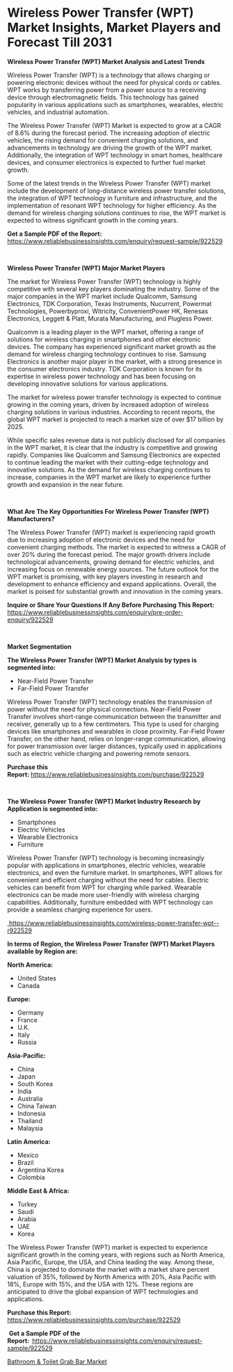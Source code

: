 <p><h1>Wireless Power Transfer (WPT) Market Insights, Market Players and Forecast Till 2031</h1></p><p><strong>Wireless Power Transfer (WPT) Market Analysis and Latest Trends</strong></p>
<p><p>Wireless Power Transfer (WPT) is a technology that allows charging or powering electronic devices without the need for physical cords or cables. WPT works by transferring power from a power source to a receiving device through electromagnetic fields. This technology has gained popularity in various applications such as smartphones, wearables, electric vehicles, and industrial automation.</p><p>The Wireless Power Transfer (WPT) Market is expected to grow at a CAGR of 8.6% during the forecast period. The increasing adoption of electric vehicles, the rising demand for convenient charging solutions, and advancements in technology are driving the growth of the WPT market. Additionally, the integration of WPT technology in smart homes, healthcare devices, and consumer electronics is expected to further fuel market growth.</p><p>Some of the latest trends in the Wireless Power Transfer (WPT) market include the development of long-distance wireless power transfer solutions, the integration of WPT technology in furniture and infrastructure, and the implementation of resonant WPT technology for higher efficiency. As the demand for wireless charging solutions continues to rise, the WPT market is expected to witness significant growth in the coming years.</p></p>
<p><strong>Get a Sample PDF of the Report:&nbsp;</strong> <a href="https://www.reliablebusinessinsights.com/enquiry/request-sample/922529">https://www.reliablebusinessinsights.com/enquiry/request-sample/922529</a></p>
<p>&nbsp;</p>
<p><strong>Wireless Power Transfer (WPT) Major Market Players</strong></p>
<p><p>The market for Wireless Power Transfer (WPT) technology is highly competitive with several key players dominating the industry. Some of the major companies in the WPT market include Qualcomm, Samsung Electronics, TDK Corporation, Texas Instruments, Nucurrent, Powermat Technologies, Powerbyproxi, Witricity, ConvenientPower HK, Renesas Electronics, Leggett & Platt, Murata Manufacturing, and Plugless Power.</p><p>Qualcomm is a leading player in the WPT market, offering a range of solutions for wireless charging in smartphones and other electronic devices. The company has experienced significant market growth as the demand for wireless charging technology continues to rise. Samsung Electronics is another major player in the market, with a strong presence in the consumer electronics industry. TDK Corporation is known for its expertise in wireless power technology and has been focusing on developing innovative solutions for various applications.</p><p>The market for wireless power transfer technology is expected to continue growing in the coming years, driven by increased adoption of wireless charging solutions in various industries. According to recent reports, the global WPT market is projected to reach a market size of over $17 billion by 2025.</p><p>While specific sales revenue data is not publicly disclosed for all companies in the WPT market, it is clear that the industry is competitive and growing rapidly. Companies like Qualcomm and Samsung Electronics are expected to continue leading the market with their cutting-edge technology and innovative solutions. As the demand for wireless charging continues to increase, companies in the WPT market are likely to experience further growth and expansion in the near future.</p></p>
<p>&nbsp;</p>
<p><strong>What Are The Key Opportunities For Wireless Power Transfer (WPT) Manufacturers?</strong></p>
<p><p>The Wireless Power Transfer (WPT) market is experiencing rapid growth due to increasing adoption of electronic devices and the need for convenient charging methods. The market is expected to witness a CAGR of over 20% during the forecast period. The major growth drivers include technological advancements, growing demand for electric vehicles, and increasing focus on renewable energy sources. The future outlook for the WPT market is promising, with key players investing in research and development to enhance efficiency and expand applications. Overall, the market is poised for substantial growth and innovation in the coming years.</p></p>
<p><strong>Inquire or Share Your Questions If Any Before Purchasing This Report:</strong> <a href="https://www.reliablebusinessinsights.com/enquiry/pre-order-enquiry/922529">https://www.reliablebusinessinsights.com/enquiry/pre-order-enquiry/922529</a></p>
<p>&nbsp;</p>
<p><strong>Market Segmentation</strong></p>
<p><strong>The Wireless Power Transfer (WPT) Market Analysis by types is segmented into:</strong></p>
<p><ul><li>Near-Field Power Transfer</li><li>Far-Field Power Transfer</li></ul></p>
<p><p>Wireless Power Transfer (WPT) technology enables the transmission of power without the need for physical connections. Near-Field Power Transfer involves short-range communication between the transmitter and receiver, generally up to a few centimeters. This type is used for charging devices like smartphones and wearables in close proximity. Far-Field Power Transfer, on the other hand, relies on longer-range communication, allowing for power transmission over larger distances, typically used in applications such as electric vehicle charging and powering remote sensors.</p></p>
<p><strong>Purchase this Report:&nbsp;</strong><a href="https://www.reliablebusinessinsights.com/purchase/922529">https://www.reliablebusinessinsights.com/purchase/922529</a></p>
<p>&nbsp;</p>
<p><strong>The Wireless Power Transfer (WPT) Market Industry Research by Application is segmented into:</strong></p>
<p><ul><li>Smartphones</li><li>Electric Vehicles</li><li>Wearable Electronics</li><li>Furniture</li></ul></p>
<p><p>Wireless Power Transfer (WPT) technology is becoming increasingly popular with applications in smartphones, electric vehicles, wearable electronics, and even the furniture market. In smartphones, WPT allows for convenient and efficient charging without the need for cables. Electric vehicles can benefit from WPT for charging while parked. Wearable electronics can be made more user-friendly with wireless charging capabilities. Additionally, furniture embedded with WPT technology can provide a seamless charging experience for users.</p></p>
<p><a href="https://www.reliablebusinessinsights.com/wireless-power-transfer-wpt--r922529">&nbsp;https://www.reliablebusinessinsights.com/wireless-power-transfer-wpt--r922529</a></p>
<p><strong>In terms of Region, the Wireless Power Transfer (WPT) Market Players available by Region are:</strong></p>
<p>
    <p> <strong> North America: </strong>
        <ul>
            <li>United States</li>
            <li>Canada</li>
        </ul>
        </p> 
    <p> <strong> Europe: </strong>
        <ul>
            <li>Germany</li>
            <li>France</li>
            <li>U.K.</li>
            <li>Italy</li>
            <li>Russia</li>
        </ul>
        </p> 
    <p> <strong> Asia-Pacific: </strong>
        <ul>
            <li>China</li>
            <li>Japan</li>
            <li>South Korea</li>
            <li>India</li>
            <li>Australia</li>
            <li>China Taiwan</li>
            <li>Indonesia</li>
            <li>Thailand</li>
            <li>Malaysia</li>
        </ul>
        </p> 
    <p> <strong> Latin America: </strong>
        <ul>
            <li>Mexico</li>
            <li>Brazil</li>
            <li>Argentina Korea</li>
            <li>Colombia</li>
        </ul>
        </p> 
    <p> <strong> Middle East & Africa: </strong>
        <ul>
            <li>Turkey</li>
            <li>Saudi</li>
            <li>Arabia</li>
            <li>UAE</li>
            <li>Korea</li>
        </ul>
    </p>
    </p>
<p><p>The Wireless Power Transfer (WPT) market is expected to experience significant growth in the coming years, with regions such as North America, Asia Pacific, Europe, the USA, and China leading the way. Among these, China is projected to dominate the market with a market share percent valuation of 35%, followed by North America with 20%, Asia Pacific with 18%, Europe with 15%, and the USA with 12%. These regions are anticipated to drive the global expansion of WPT technologies and applications.</p></p>
<p><strong>Purchase this Report: </strong><a href="https://www.reliablebusinessinsights.com/purchase/922529">https://www.reliablebusinessinsights.com/purchase/922529</a></p>
<p>&nbsp;<strong>Get a Sample PDF of the Report:&nbsp;&nbsp;</strong><a href="https://www.reliablebusinessinsights.com/enquiry/request-sample/922529">https://www.reliablebusinessinsights.com/enquiry/request-sample/922529</a></p>
<p><strong></strong></p>
<p><p><a href="https://github.com/AutumnBerge/Market-Research-Report-List-1/blob/main/bathroom-toilet-grab-bar-market.md">Bathroom & Toilet Grab Bar Market</a></p></p>